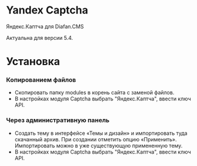 # Yandex Captcha
Яндекс.Каптча для Diafan.CMS

Актуальна для версии 5.4.

# Установка
### Копированием файлов
- Скопировать папку modules в корень сайта с заменой файлов.
- В настройках модуля Captcha выбрать "Яндекс.Каптча", ввести ключ API.

### Через административную панель
- Создать тему в интерфейсе «Темы и дизайн» и импортировать туда скачанный архив. При создании отметить опцию «Применить». Импортировать можно в уже существующую примененную тему.
- В настройках модуля Captcha выбрать "Яндекс.Каптча", ввести ключ API.

